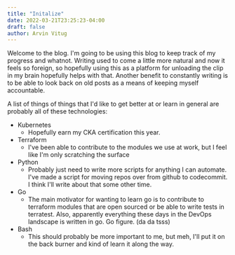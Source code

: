 ```yaml
---
title: "Initalize"
date: 2022-03-21T23:25:23-04:00
draft: false
author: Arvin Vitug
---
```


Welcome to the blog. I'm going to be using this blog to keep track of my progress and whatnot. Writing used to come a little more natural and now it feels so foreign, so hopefully using this as a platform for unloading the clip in my brain hopefully helps with that. Another benefit to constantly writing is to be able to look back on old posts as a means of keeping myself accountable.

A list of things of things that I'd like to get better at or learn in general are probably all of these technologies:

- Kubernetes
  - Hopefully earn my CKA certification this year.
- Terraform
  - I've been able to contribute to the modules we use at work, but I feel like I'm only scratching the surface
- Python
  - Probably just need to write more scripts for anything I can automate. I've made a script for moving repos over from github to codecommit. I think I'll write about that some other time.
- Go
  - The main motivator for wanting to learn go is to contribute to terraform modules that are open sourced or be able to write tests in terratest. Also, apparently everything these days in the DevOps landscape is written in go. Go figure. (da da tsss)
- Bash
  - This should probably be more important to me, but meh, I'll put it on the back burner and kind of learn it along the way.

